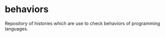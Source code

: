behaviors
=========

Repository of histories which are use to check behaviors of programming languages.
